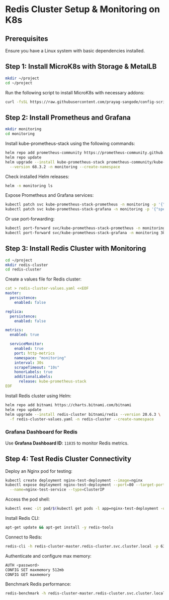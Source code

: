 # Redis Cluster Setup & Monitoring on K8s

## Prerequisites
Ensure you have a Linux system with basic dependencies installed.

## Step 1: Install MicroK8s with Storage & MetalLB

```bash
mkdir ~/project
cd ~/project
```

Run the following script to install MicroK8s with necessary addons:

```bash
curl -fsSL https://raw.githubusercontent.com/prayag-sangode/config-scripts/refs/heads/main/kubernetes/microk8s-install/scripts/microk8s-ub.sh | bash
```

## Step 2: Install Prometheus and Grafana

```bash
mkdir monitoring
cd monitoring
```

Install kube-prometheus-stack using the following commands:

```bash
helm repo add prometheus-community https://prometheus-community.github.io/helm-charts
helm repo update
helm upgrade --install kube-prometheus-stack prometheus-community/kube-prometheus-stack \
  --version 68.3.2 -n monitoring --create-namespace
```

Check installed Helm releases:

```bash
helm -n monitoring ls
```

Expose Prometheus and Grafana services:

```bash
kubectl patch svc kube-prometheus-stack-prometheus -n monitoring -p '{"spec": {"type": "LoadBalancer"}}'
kubectl patch svc kube-prometheus-stack-grafana -n monitoring -p '{"spec": {"type": "LoadBalancer"}}'
```

Or use port-forwarding:

```bash
kubectl port-forward svc/kube-prometheus-stack-prometheus -n monitoring 9090:9090 --address 0.0.0.0
kubectl port-forward svc/kube-prometheus-stack-grafana -n monitoring 3000:80 --address 0.0.0.0
```

## Step 3: Install Redis Cluster with Monitoring

```bash
cd ~/project
mkdir redis-cluster
cd redis-cluster
```

Create a values file for Redis cluster:

```yaml
cat > redis-cluster-values.yaml <<EOF
master:
  persistence:
    enabled: false

replica:
  persistence:
    enabled: false

metrics:
  enabled: true

  serviceMonitor:
    enabled: true
    port: http-metrics
    namespace: "monitoring"
    interval: 30s
    scrapeTimeout: "10s"
    honorLabels: true
    additionalLabels:
      release: kube-prometheus-stack
EOF
```

Install Redis cluster using Helm:

```bash
helm repo add bitnami https://charts.bitnami.com/bitnami
helm repo update
helm upgrade --install redis-cluster bitnami/redis --version 20.6.3 \
  -f redis-cluster-values.yaml -n redis-cluster --create-namespace
```

### Grafana Dashboard for Redis
Use **Grafana Dashboard ID**: `11835` to monitor Redis metrics.

## Step 4: Test Redis Cluster Connectivity

Deploy an Nginx pod for testing:

```bash
kubectl create deployment nginx-test-deployment --image=nginx
kubectl expose deployment nginx-test-deployment --port=80 --target-port=80 \
  --name=nginx-test-service --type=ClusterIP
```

Access the pod shell:

```bash
kubectl exec -it pod/$(kubectl get pods -l app=nginx-test-deployment -o jsonpath="{.items[0].metadata.name}") -- /bin/bash
```

Install Redis CLI:

```bash
apt-get update && apt-get install -y redis-tools
```

Connect to Redis:

```bash
redis-cli -h redis-cluster-master.redis-cluster.svc.cluster.local -p 6379
```

Authenticate and configure max memory:

```bash
AUTH <password>
CONFIG SET maxmemory 512mb
CONFIG GET maxmemory
```

Benchmark Redis performance:

```bash
redis-benchmark -h redis-cluster-master.redis-cluster.svc.cluster.local -p 6379 -a t5faetMBCc -n 100000 -c 50
